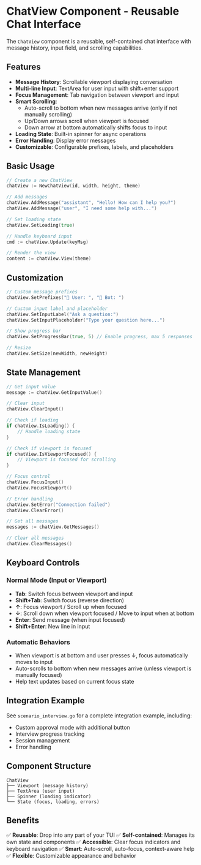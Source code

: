 # ChatView Component - Reusable Chat Interface

The `ChatView` component is a reusable, self-contained chat interface with message history, input field, and scrolling capabilities.

## Features

- **Message History**: Scrollable viewport displaying conversation
- **Multi-line Input**: TextArea for user input with shift+enter support
- **Focus Management**: Tab navigation between viewport and input
- **Smart Scrolling**:
  - Auto-scroll to bottom when new messages arrive (only if not manually scrolling)
  - Up/Down arrows scroll when viewport is focused
  - Down arrow at bottom automatically shifts focus to input
- **Loading State**: Built-in spinner for async operations
- **Error Handling**: Display error messages
- **Customizable**: Configurable prefixes, labels, and placeholders

## Basic Usage

```go
// Create a new ChatView
chatView := NewChatView(id, width, height, theme)

// Add messages
chatView.AddMessage("assistant", "Hello! How can I help you?")
chatView.AddMessage("user", "I need some help with...")

// Set loading state
chatView.SetLoading(true)

// Handle keyboard input
cmd := chatView.Update(keyMsg)

// Render the view
content := chatView.View(theme)
```

## Customization

```go
// Custom message prefixes
chatView.SetPrefixes("🧑 User: ", "🤖 Bot: ")

// Custom input label and placeholder
chatView.SetInputLabel("Ask a question:")
chatView.SetInputPlaceholder("Type your question here...")

// Show progress bar
chatView.SetProgressBar(true, 5) // Enable progress, max 5 responses

// Resize
chatView.SetSize(newWidth, newHeight)
```

## State Management

```go
// Get input value
message := chatView.GetInputValue()

// Clear input
chatView.ClearInput()

// Check if loading
if chatView.IsLoading() {
    // Handle loading state
}

// Check if viewport is focused
if chatView.IsViewportFocused() {
    // Viewport is focused for scrolling
}

// Focus control
chatView.FocusInput()
chatView.FocusViewport()

// Error handling
chatView.SetError("Connection failed")
chatView.ClearError()

// Get all messages
messages := chatView.GetMessages()

// Clear all messages
chatView.ClearMessages()
```

## Keyboard Controls

### Normal Mode (Input or Viewport)

- **Tab**: Switch focus between viewport and input
- **Shift+Tab**: Switch focus (reverse direction)
- **↑**: Focus viewport / Scroll up when focused
- **↓**: Scroll down when viewport focused / Move to input when at bottom
- **Enter**: Send message (when input focused)
- **Shift+Enter**: New line in input

### Automatic Behaviors

- When viewport is at bottom and user presses ↓, focus automatically moves to input
- Auto-scrolls to bottom when new messages arrive (unless viewport is manually focused)
- Help text updates based on current focus state

## Integration Example

See `scenario_interview.go` for a complete integration example, including:

- Custom approval mode with additional button
- Interview progress tracking
- Session management
- Error handling

## Component Structure

```
ChatView
├── Viewport (message history)
├── TextArea (user input)
├── Spinner (loading indicator)
└── State (focus, loading, errors)
```

## Benefits

✅ **Reusable**: Drop into any part of your TUI
✅ **Self-contained**: Manages its own state and components
✅ **Accessible**: Clear focus indicators and keyboard navigation
✅ **Smart**: Auto-scroll, auto-focus, context-aware help
✅ **Flexible**: Customizable appearance and behavior
